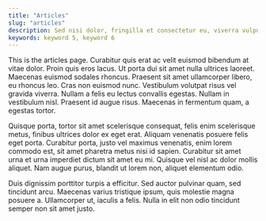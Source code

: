 ```yaml
---
title: "Articles"
slug: "articles"
description: Sed nisi dolor, fringilla et consectetur eu, viverra vulputate felis. Ut est ex, ornare vitae dictum quis, egestas et est. Nam rhoncus purus eu justo feugiat, a venenatis enim ultricies. Mauris tristique elementum leo a viverra. Ut placerat, ex nec vestibulum iaculis, nibh ante sollicitudin elit, non aliquet nunc neque ac sapien. Aenean iaculis vulputate facilisis. Suspendisse elit purus, iaculis.
keywords: keyword 5, keyword 6
---
```


This is the articles page. Curabitur quis erat ac velit euismod bibendum at
vitae dolor. Proin quis eros lacus. Ut porta dui sit amet nulla ultrices
laoreet. Maecenas euismod sodales rhoncus. Praesent sit amet ullamcorper libero,
eu rhoncus leo. Cras non euismod nunc. Vestibulum volutpat risus vel gravida
viverra. Nullam a felis eu lectus convallis egestas. Nullam in vestibulum nisl.
Praesent id augue risus. Maecenas in fermentum quam, a egestas tortor.

Quisque porta, tortor sit amet scelerisque consequat, felis enim scelerisque
metus, finibus ultrices dolor ex eget erat. Aliquam venenatis posuere felis eget
porta. Curabitur porta, justo vel maximus venenatis, enim lorem commodo est, sit
amet pharetra metus nisi id sapien. Curabitur sit amet urna et urna imperdiet
dictum sit amet eu mi. Quisque vel nisl ac dolor mollis aliquet. Nam augue
purus, blandit ut lorem non, aliquet elementum odio.

Duis dignissim porttitor turpis a efficitur. Sed auctor pulvinar quam, sed
tincidunt arcu. Maecenas varius tristique ipsum, quis molestie magna posuere a.
Ullamcorper ut, iaculis a felis. Nulla in elit non odio tincidunt semper non sit
amet justo.
